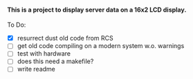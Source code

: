 #### This is a project to display server data on a 16x2 LCD display.

To Do:
- [x] resurrect dust old code from RCS
- [ ] get old code compiling on a modern system w.o. warnings
- [ ] test with hardware
- [ ] does this need a makefile?
- [ ] write readme

